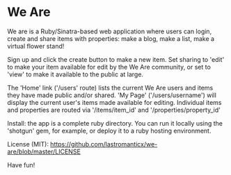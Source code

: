 # We Are

We are is a Ruby/Sinatra-based web application where users can login, create and share items with properties: make a blog, make a list, make a virtual flower stand!

Sign up and click the create button to make a new item. Set sharing to 'edit' to make your item available for edit by the We Are community, or set to 'view' to make it available to the public at large.

The 'Home' link ('/users' route) lists the current We Are users and items they have made public and/or shared.
'My Page' ('/users/username') will display the current user's items made available for editing.
Individual items and properties are routed via '/items/item_id' and '/properties/property_id'

Install: the app is a complete ruby directory. You can run it locally using the 'shotgun' gem, for example, or deploy it to a ruby hosting environment.

License (MIT): https://github.com/lastromanticx/we-are/blob/master/LICENSE


Have fun!

